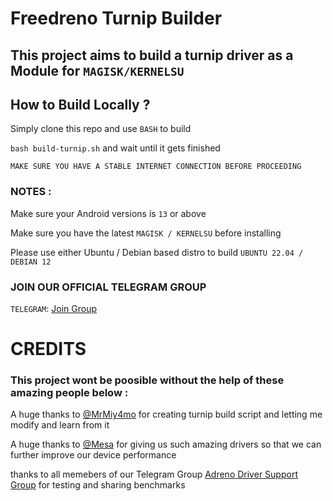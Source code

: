 # Freedreno Turnip Builder 

## This project aims to build a turnip driver as a Module for ``MAGISK/KERNELSU``

## How to Build Locally ?
Simply clone this repo and use ``BASH`` to build 

`` bash build-turnip.sh `` and wait until it gets finished 

`` MAKE SURE YOU HAVE A STABLE INTERNET CONNECTION BEFORE PROCEEDING ``

### NOTES :
Make sure your Android versions is ```13``` or above 

Make sure you have the latest ```MAGISK / KERNELSU``` before installing 

Please use either Ubuntu / Debian based distro to build ``` UBUNTU 22.04 / DEBIAN 12 ```

### JOIN OUR OFFICIAL TELEGRAM GROUP 
```TELEGRAM```: [Join Group](//t.me/adreno_driver)

# CREDITS 

### This project wont be poosible without the help of these amazing people below :
 
 A huge thanks to [@MrMiy4mo](//github.com/ilhan-athn7) for creating turnip build script and letting me modify and learn from it 
 
 A huge thanks to [@Mesa](//gitlab.freedesktop.org/mesa/mesa) for giving us such amazing drivers so that we can further improve our device performance 

 thanks to all memebers of our Telegram Group [Adreno Driver Support Group](//t.me/adreno_driver) for testing and sharing benchmarks

 


 
